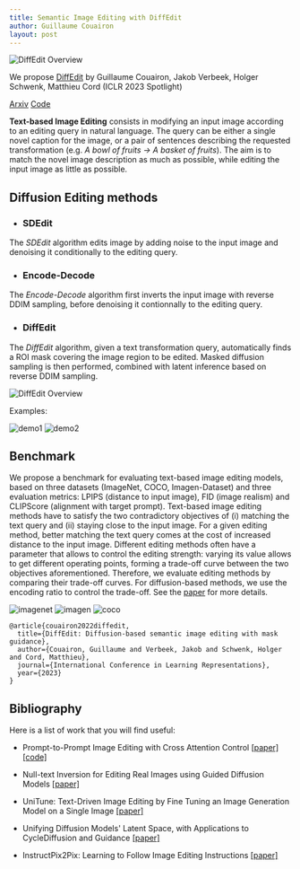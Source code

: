 ```yaml
---
title: Semantic Image Editing with DiffEdit
author: Guillaume Couairon
layout: post
---
```


![DiffEdit Overview](diffedit/overview.png)

We propose [DiffEdit](https://arxiv.org/abs/2210.11427) by Guillaume Couairon, Jakob Verbeek, Holger Schwenk, Matthieu Cord (ICLR 2023 Spotlight)

<a href="https://arxiv.org/abs/2210.11427" class="button">Arxiv</a>
<a href="https://github.com/gcouairon/diffedit/" class="button">Code</a>


**Text-based Image Editing** consists in modifying an input image according to an editing query in natural language. The query can be either a single novel caption for the image, or a pair of sentences describing the requested transformation (e.g. *A bowl of fruits -> A basket of fruits*). The aim is to match the novel image description as much as possible, while editing the input image as little as possible.

## Diffusion Editing methods

* ### SDEdit

The *SDEdit* algorithm edits image by adding noise to the input image and denoising it conditionally to the editing query.

* ### Encode-Decode

The *Encode-Decode* algorithm first inverts the input image with reverse DDIM sampling, before denoising it contionnally to the editing query.

* ### DiffEdit

The *DiffEdit* algorithm, given a text transformation query, automatically finds a ROI mask covering the image region to be edited. Masked diffusion sampling is then performed, combined with latent inference based on reverse DDIM sampling.

![DiffEdit Overview](diffedit/overview.png)

Examples:

![demo1](diffedit/diffedit_demo1.jpg)
![demo2](diffedit/diffedit_demo2.jpg)



## Benchmark

We propose a benchmark for evaluating text-based image editing models, based on three datasets (ImageNet, COCO, Imagen-Dataset) and three evaluation metrics: LPIPS (distance to input image), FID (image realism) and CLIPScore (alignment with target prompt). Text-based image editing methods have to satisfy the two contradictory objectives of (i) matching the text query and (ii) staying close to the input image. For a given editing method, better matching the text query comes at the cost of increased distance to the input image. Different editing methods often have a parameter that allows to control the editing strength: varying its value allows to get different operating points, forming a trade-off curve between the two objectives aforementioned. Therefore, we evaluate editing methods by comparing their trade-off curves. For diffusion-based methods, we use the encoding ratio to control the trade-off. See the [paper](https://arxiv.org/abs/2210.11427)  for more details.

![imagenet](diffedit/main_imagenet.png)
![imagen](diffedit/main_imagen.png)
![coco](diffedit/main_coco.png)


```
@article{couairon2022diffedit,
  title={DiffEdit: Diffusion-based semantic image editing with mask guidance},
  author={Couairon, Guillaume and Verbeek, Jakob and Schwenk, Holger and Cord, Matthieu},
  journal={International Conference in Learning Representations},
  year={2023}
}
```

## Bibliography
Here is a list of work that you will find useful:

- Prompt-to-Prompt Image Editing with Cross Attention Control [[paper]](https://arxiv.org/abs/2208.01626) [[code]](https://github.com/google/prompt-to-prompt)

- Null-text Inversion for Editing Real Images using Guided Diffusion Models [[paper]](https://arxiv.org/abs/2211.09794)

- UniTune: Text-Driven Image Editing by Fine Tuning an Image Generation Model on a Single Image [[paper]](https://arxiv.org/abs/2210.09477)

- Unifying Diffusion Models' Latent Space, with Applications to CycleDiffusion and Guidance [[paper]](https://arxiv.org/abs/2210.05559)

- InstructPix2Pix: Learning to Follow Image Editing Instructions [[paper]](https://arxiv.org/abs/2211.09800)
